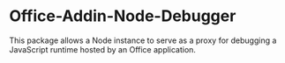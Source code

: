 # Office-Addin-Node-Debugger

This package allows a Node instance to serve as a proxy for debugging a JavaScript runtime hosted by an Office application.